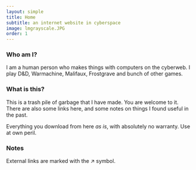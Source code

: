 ```yaml
---
layout: simple
title: Home
subtitle: an internet website in cyberspace
image: lmgrayscale.JPG
order: 1
---
```


### Who am I?

I am a human person who makes things with computers on the cyberweb. I play D&D, Warmachine, Malifaux, Frostgrave and bunch of other games.

### What is this?

This is a trash pile of garbage that I have made. You are welcome to it. There are also some links here, and some notes on things I found useful in the past.

Everything you download from here <em>as is</em>, with absolutely no warranty. Use at own peril.

### Notes

External links are marked with the <span class="ext">&#8599;</span> symbol.

